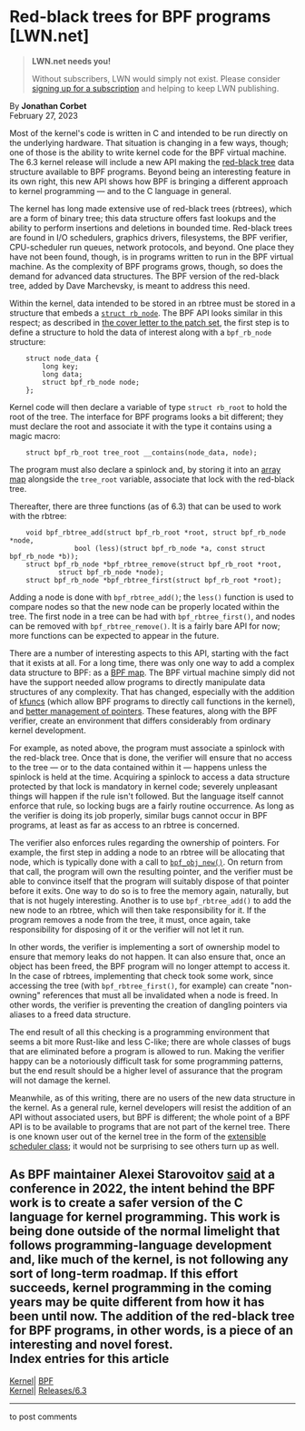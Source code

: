 # Red-black trees for BPF programs [LWN.net]

> **LWN.net needs you!**
> 
> Without subscribers, LWN would simply not exist. Please consider [signing up for a subscription](/Promo/nst-nag2/subscribe) and helping to keep LWN publishing. 

By **Jonathan Corbet**  
February 27, 2023 

Most of the kernel's code is written in C and intended to be run directly on the underlying hardware. That situation is changing in a few ways, though; one of those is the ability to write kernel code for the BPF virtual machine. The 6.3 kernel release will include a new API making the [red-black tree](/Articles/184495/) data structure available to BPF programs. Beyond being an interesting feature in its own right, this new API shows how BPF is bringing a different approach to kernel programming — and to the C language in general. 

The kernel has long made extensive use of red-black trees (rbtrees), which are a form of binary tree; this data structure offers fast lookups and the ability to perform insertions and deletions in bounded time. Red-black trees are found in I/O schedulers, graphics drivers, filesystems, the BPF verifier, CPU-scheduler run queues, network protocols, and beyond. One place they have not been found, though, is in programs written to run in the BPF virtual machine. As the complexity of BPF programs grows, though, so does the demand for advanced data structures. The BPF version of the red-black tree, added by Dave Marchevsky, is meant to address this need. 

Within the kernel, data intended to be stored in an rbtree must be stored in a structure that embeds a [`struct rb_node`](https://elixir.bootlin.com/linux/v6.2/source/include/linux/rbtree_types.h#L5). The BPF API looks similar in this respect; as described in [the cover letter to the patch set](/ml/bpf/20230209174144.3280955-1-davemarchevsky@fb.com/), the first step is to define a structure to hold the data of interest along with a `bpf_rb_node` structure: 
    
    
        struct node_data {
        	long key;
        	long data;
        	struct bpf_rb_node node;
        };
    

Kernel code will then declare a variable of type `struct rb_root` to hold the root of the tree. The interface for BPF programs looks a bit different; they must declare the root and associate it with the type it contains using a magic macro: 
    
    
        struct bpf_rb_root tree_root __contains(node_data, node);
    

The program must also declare a spinlock and, by storing it into an [array map](https://docs.kernel.org/bpf/map_array.html) alongside the `tree_root` variable, associate that lock with the red-black tree. 

Thereafter, there are three functions (as of 6.3) that can be used to work with the rbtree: 
    
    
        void bpf_rbtree_add(struct bpf_rb_root *root, struct bpf_rb_node *node,
        		   	bool (less)(struct bpf_rb_node *a, const struct bpf_rb_node *b));
        struct bpf_rb_node *bpf_rbtree_remove(struct bpf_rb_root *root,
    			struct bpf_rb_node *node);
        struct bpf_rb_node *bpf_rbtree_first(struct bpf_rb_root *root);
    

Adding a node is done with `bpf_rbtree_add()`; the `less()` function is used to compare nodes so that the new node can be properly located within the tree. The first node in a tree can be had with `bpf_rbtree_first()`, and nodes can be removed with `bpf_rbtree_remove()`. It is a fairly bare API for now; more functions can be expected to appear in the future. 

There are a number of interesting aspects to this API, starting with the fact that it exists at all. For a long time, there was only one way to add a complex data structure to BPF: as a [BPF map](https://www.kernel.org/doc/html/next/bpf/maps.html). The BPF virtual machine simply did not have the support needed allow programs to directly manipulate data structures of any complexity. That has changed, especially with the addition of [kfuncs](/Articles/856005/) (which allow BPF programs to directly call functions in the kernel), and [better management of pointers](/Articles/900749/). These features, along with the BPF verifier, create an environment that differs considerably from ordinary kernel development. 

For example, as noted above, the program must associate a spinlock with the red-black tree. Once that is done, the verifier will ensure that no access to the tree — or to the data contained within it — happens unless the spinlock is held at the time. Acquiring a spinlock to access a data structure protected by that lock is mandatory in kernel code; severely unpleasant things will happen if the rule isn't followed. But the language itself cannot enforce that rule, so locking bugs are a fairly routine occurrence. As long as the verifier is doing its job properly, similar bugs cannot occur in BPF programs, at least as far as access to an rbtree is concerned. 

The verifier also enforces rules regarding the ownership of pointers. For example, the first step in adding a node to an rbtree will be allocating that node, which is typically done with a call to [`bpf_obj_new()`](https://git.kernel.org/linus/958cf2e273f0). On return from that call, the program will own the resulting pointer, and the verifier must be able to convince itself that the program will suitably dispose of that pointer before it exits. One way to do so is to free the memory again, naturally, but that is not hugely interesting. Another is to use `bpf_rbtree_add()` to add the new node to an rbtree, which will then take responsibility for it. If the program removes a node from the tree, it must, once again, take responsibility for disposing of it or the verifier will not let it run. 

In other words, the verifier is implementing a sort of ownership model to ensure that memory leaks do not happen. It can also ensure that, once an object has been freed, the BPF program will no longer attempt to access it. In the case of rbtrees, implementing that check took some work, since accessing the tree (with `bpf_rbtree_first()`, for example) can create "non-owning" references that must all be invalidated when a node is freed. In other words, the verifier is preventing the creation of dangling pointers via aliases to a freed data structure. 

The end result of all this checking is a programming environment that seems a bit more Rust-like and less C-like; there are whole classes of bugs that are eliminated before a program is allowed to run. Making the verifier happy can be a notoriously difficult task for some programming patterns, but the end result should be a higher level of assurance that the program will not damage the kernel. 

Meanwhile, as of this writing, there are no users of the new data structure in the kernel. As a general rule, kernel developers will resist the addition of an API without associated users, but BPF is different; the whole point of a BPF API is to be available to programs that are not part of the kernel tree. There is one known user out of the kernel tree in the form of the [extensible scheduler class](/Articles/922405/); it would not be surprising to see others turn up as well. 

As BPF maintainer Alexei Starovoitov [said](/Articles/909095/) at a conference in 2022, the intent behind the BPF work is to create a safer version of the C language for kernel programming. This work is being done outside of the normal limelight that follows programming-language development and, like much of the kernel, is not following any sort of long-term roadmap. If this effort succeeds, kernel programming in the coming years may be quite different from how it has been until now. The addition of the red-black tree for BPF programs, in other words, is a piece of an interesting and novel forest.  
Index entries for this article  
---  
[Kernel](/Kernel/Index)| [BPF](/Kernel/Index#BPF)  
[Kernel](/Kernel/Index)| [Releases/6.3](/Kernel/Index#Releases-6.3)  
  


* * *

to post comments 
